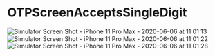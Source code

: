 # OTPScreenAcceptsSingleDigit

![Simulator Screen Shot - iPhone 11 Pro Max - 2020-06-06 at 11 01 13](https://user-images.githubusercontent.com/38103919/83936906-c6a0d580-a7e5-11ea-8c90-10aaf11bebbf.png)
![Simulator Screen Shot - iPhone 11 Pro Max - 2020-06-06 at 11 01 22](https://user-images.githubusercontent.com/38103919/83936907-c9032f80-a7e5-11ea-84c2-4e4777027151.png)
![Simulator Screen Shot - iPhone 11 Pro Max - 2020-06-06 at 11 01 28](https://user-images.githubusercontent.com/38103919/83936908-ca345c80-a7e5-11ea-977d-a0ae8d08dcb7.png)
